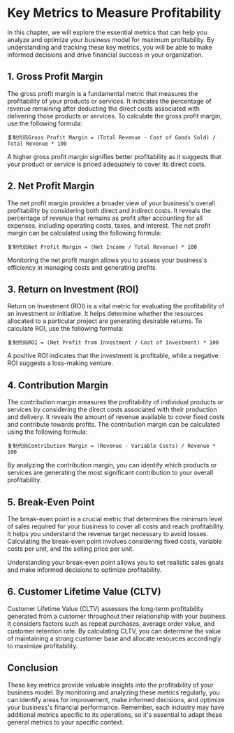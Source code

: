 Key Metrics to Measure Profitability
=============================================

In this chapter, we will explore the essential metrics that can help you analyze and optimize your business model for maximum profitability. By understanding and tracking these key metrics, you will be able to make informed decisions and drive financial success in your organization.

1\. Gross Profit Margin
----------------------

The gross profit margin is a fundamental metric that measures the profitability of your products or services. It indicates the percentage of revenue remaining after deducting the direct costs associated with delivering those products or services. To calculate the gross profit margin, use the following formula:

    复制代码Gross Profit Margin = (Total Revenue - Cost of Goods Sold) / Total Revenue * 100

A higher gross profit margin signifies better profitability as it suggests that your product or service is priced adequately to cover its direct costs.

2\. Net Profit Margin
--------------------

The net profit margin provides a broader view of your business's overall profitability by considering both direct and indirect costs. It reveals the percentage of revenue that remains as profit after accounting for all expenses, including operating costs, taxes, and interest. The net profit margin can be calculated using the following formula:

    复制代码Net Profit Margin = (Net Income / Total Revenue) * 100

Monitoring the net profit margin allows you to assess your business's efficiency in managing costs and generating profits.

3\. Return on Investment (ROI)
-----------------------------

Return on Investment (ROI) is a vital metric for evaluating the profitability of an investment or initiative. It helps determine whether the resources allocated to a particular project are generating desirable returns. To calculate ROI, use the following formula:

    复制代码ROI = (Net Profit from Investment / Cost of Investment) * 100

A positive ROI indicates that the investment is profitable, while a negative ROI suggests a loss-making venture.

4\. Contribution Margin
----------------------

The contribution margin measures the profitability of individual products or services by considering the direct costs associated with their production and delivery. It reveals the amount of revenue available to cover fixed costs and contribute towards profits. The contribution margin can be calculated using the following formula:

    复制代码Contribution Margin = (Revenue - Variable Costs) / Revenue * 100

By analyzing the contribution margin, you can identify which products or services are generating the most significant contribution to your overall profitability.

5\. Break-Even Point
-------------------

The break-even point is a crucial metric that determines the minimum level of sales required for your business to cover all costs and reach profitability. It helps you understand the revenue target necessary to avoid losses. Calculating the break-even point involves considering fixed costs, variable costs per unit, and the selling price per unit.

Understanding your break-even point allows you to set realistic sales goals and make informed decisions to optimize profitability.

6\. Customer Lifetime Value (CLTV)
---------------------------------

Customer Lifetime Value (CLTV) assesses the long-term profitability generated from a customer throughout their relationship with your business. It considers factors such as repeat purchases, average order value, and customer retention rate. By calculating CLTV, you can determine the value of maintaining a strong customer base and allocate resources accordingly to maximize profitability.

Conclusion
----------

These key metrics provide valuable insights into the profitability of your business model. By monitoring and analyzing these metrics regularly, you can identify areas for improvement, make informed decisions, and optimize your business's financial performance. Remember, each industry may have additional metrics specific to its operations, so it's essential to adapt these general metrics to your specific context.
